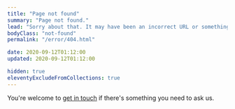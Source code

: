 ```yaml
---
title: "Page not found"
summary: "Page not found."
lead: "Sorry about that. It may have been an incorrect URL or something removed, renamed or just missing!"
bodyClass: "not-found"
permalink: "/error/404.html"

date: 2020-09-12T01:12:00
updated: 2020-09-12T01:12:00

hidden: true
eleventyExcludeFromCollections: true
---
```


You're welcome to [get in touch][1] if there's something you need to ask us.

[1]: /contact
